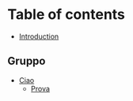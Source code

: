 # Table of contents

* [Introduction](README.md)

## Gruppo

* [Ciao](gruppo/ciao/ciao.md)
  * [Prova](gruppo/ciao/prova.md)

